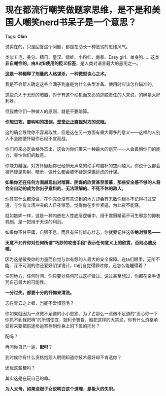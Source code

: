 # 现在都流行嘲笑做题家思维，是不是和美国人嘲笑nerd书呆子是一个意思？

Tags: **Clan**

说实在的，只是回答这个问题，都是在助长一种恶劣的思维风气。

类似五毛、美分、精日、皇汉、绿蛙、小粉红、南拳、Easy girl、单身狗……这类**非自嘲性的，由A对B使用的贬义标签**，是人类对语言最大的恶用之一。

**这是一种稀释了剂量的人格谋杀，一种微型诛心之术。**

我是不会帮人确定这些血滴子到底是为什么头型准备、使用时应该怎样瞄准的。

这些杀人于无形的暗器，对于有这个动机而又必须逃脱责任的人来说，的确是大好利器。

但我教你们一种做人的原则，就是不要暗算。

**你想进攻，要明明的拔剑，堂堂正正直视对方的双眼。**

这的确会导致你不容易取胜，但是这在另一方面有重大得多的意义——这样的人别人不会随便怀疑你已经不宣而战。

你们将来必定会格外杰出，这会为你们带来一种最大的诅咒——人会畏惧你们的能力，害怕你们的敌意。

你能力越强，对方怀疑起你已经悄无声息的动手时脑补的空间越大。你说什么都会被怀疑是影射、暗示，做什么都会被怀疑是深谋远虑的计谋。

**如果你还在任何方面展现出对暗算、阴谋的欣赏甚至羡慕，那些安全感不够的人将会全自动的成为你出乎意料的、无法理解的、不死不休的敌人。**

你其实什么都没做，在你完全没有意识到的地方却会有无数你根本不记得打过交道、与你有立场冲突的人日夜惊恐，觉得你在步步紧逼，为此夜不能寐。

就如嫉妒一样，这是一种内嵌在人性底层逻辑中，用于震慑精英不可生邪念的抑制机制，是一把用于天诛的利剑。

如果你不甘平庸，自强不息，而且有任何雄心壮志，你就要记住这条**绝对禁忌——**

**天意不允许你对任何所谓“巧妙的攻击手段”表示任何意义上的欣赏，否则必遭反噬。**

因为这是敬畏你的力量而自觉与你有怨的人最大的安全保障。在ta们眼里，无所不能、深不可测的你还爱好阴谋诡计，ta们自觉得罪过你，还怎么能睡得着？

任何地方，任何时间、你只要以任何形式这样做过、说过甚至想过，你都在亲手诅咒自己最大的可能性。

**一分过失，都要十分的忏悔来清洗。**

志在青云之上者，岂能不爱惜羽毛？

你如果就因为一点微不足道的小小恩怨、为了占那么一点微不足道的“恶心你一下你抓不到我把柄”的所谓便宜，就利令智昏，触犯这样的大禁忌，你有什么资格承受将来要把前途命运寄存到你身上的下属的托付？

配吗？

再问你自己一遍，**配吗**？

到时候你有什么资格抱怨人明明知道你技术最好却不肯选你？

还玩这些梗吗？

其实这是在玩自己的命。

**为人父母，如果没跟子女说明白这个道理，是极大的失职。**



